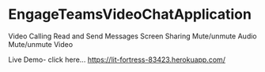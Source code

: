 # EngageTeamsVideoChatApplication

Video Calling 
Read and Send Messages
Screen Sharing
Mute/unmute Audio
Mute/unmute Video

Live Demo- click here... https://lit-fortress-83423.herokuapp.com/

